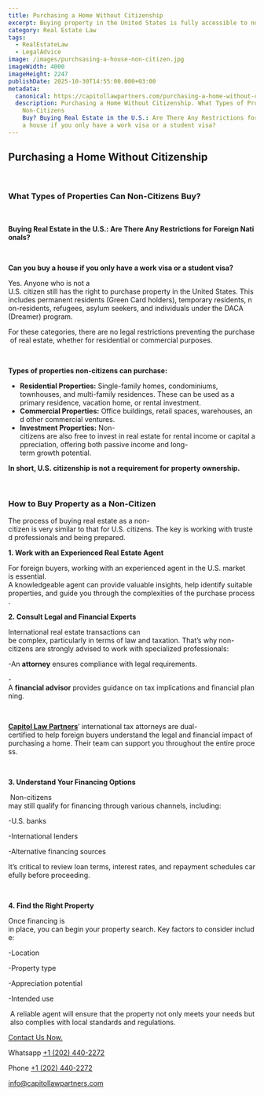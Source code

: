 ```yaml
---
title: Purchasing a Home Without Citizenship 
excerpt: Buying property in the United States is fully accessible to non-citizens. With the right team of experts and careful financial planning, you can successfully purchase real estate for both personal use and investment purposes. 
category: Real Estate Law
tags:
  - RealEstateLaw
  - LegalAdvice
image: /images/purchsasing-a-house-non-citizen.jpg
imageWidth: 4000
imageHeight: 2247
publishDate: 2025-10-30T14:55:00.000+03:00
metadata:
  canonical: https://capitollawpartners.com/purchasing-a-home-without-citizenship
  description: Purchasing a Home Without Citizenship. What Types of Properties Can
    Non-Citizens
    Buy? Buying Real Estate in the U.S.: Are There Any Restrictions for Foreign Nationals? Can you buy
    a house if you only have a work visa or a student visa?
---
```

## **Purchasing a Home Without Citizenship** 

 

### **What Types of Properties Can Non-Citizens Buy?** 

 

**Buying Real Estate in the U.S.: Are There Any Restrictions for Foreign Nationals?** 

 

**Can you buy a house if you only have a work visa or a student visa?** 

Yes. Anyone who is not a U.S. citizen still has the right to purchase property in the United States. This includes permanent residents (Green Card holders), temporary residents, non-residents, refugees, asylum seekers, and individuals under the DACA (Dreamer) program. 

For these categories, there are no legal restrictions preventing the purchase of real estate, whether for residential or commercial purposes. 

 

**Types of properties non-citizens can purchase:** 

* **Residential Properties:** Single-family homes, condominiums, townhouses, and multi-family residences. These can be used as a primary residence, vacation home, or rental investment. 
* **Commercial Properties:** Office buildings, retail spaces, warehouses, and other commercial ventures. 
* **Investment Properties:** Non-   citizens are also free to invest in real estate for rental income or capital appreciation, offering both passive income and long-term growth potential. 

**In short, U.S. citizenship is not a requirement for property ownership.** 

 

### **How to Buy Property as a Non-Citizen** 

The process of buying real estate as a non-citizen is very similar to that for U.S. citizens. The key is working with trusted professionals and being prepared. 

**1. Work with an Experienced Real Estate Agent** 

For foreign buyers, working with an experienced agent in the U.S. market is essential. A knowledgeable agent can provide valuable insights, help identify suitable properties, and guide you through the complexities of the purchase process. 

**2. Consult Legal and Financial Experts** 

International real estate transactions can be complex, particularly in terms of law and taxation. That’s why non-citizens are strongly advised to work with specialized professionals: 

\-An **attorney** ensures compliance with legal requirements. 

\-A **financial advisor** provides guidance on tax implications and financial planning. 

 

**[Capitol Law Partners](https://capitollawpartners.com/)**’ international tax attorneys are dual-certified to help foreign buyers understand the legal and financial impact of purchasing a home. Their team can support you throughout the entire process. 

 

**3. Understand Your Financing Options** 

 Non-citizens may still qualify for financing through various channels, including: 

\-U.S. banks 

\-International lenders 

\-Alternative financing sources 

It’s critical to review loan terms, interest rates, and repayment schedules carefully before proceeding. 

 

**4. Find the Right Property** 

Once financing is in place, you can begin your property search. Key factors to consider include: 

\-Location 

\-Property type 

\-Appreciation potential 

\-Intended use 

 A reliable agent will ensure that the property not only meets your needs but also complies with local standards and regulations. 

[Contact Us Now.](https://capitollawpartners.com/contact)

[](https://api.whatsapp.com/send/?phone=12024402272&text&type=phone_number&app_absent=0)Whatsapp [+1 (202) 440-2272](https://api.whatsapp.com/send/?phone=12024402272&text&type=phone_number&app_absent=0)

[](https://api.whatsapp.com/send/?phone=12024402272&text&type=phone_number&app_absent=0)Phone [+1 (202) 440-2272](tel:+12024402272)

[info@capitollawpartners.com](mailto:info@capitollawpartners.com)

[](mailto:info@capitollawpartners.com)
